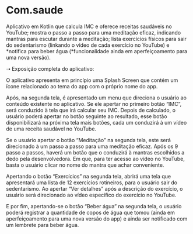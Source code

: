 # Com.saude
Aplicativo em Kotlin que calcula IMC e oferece receitas saudáveis no YouTube; mostra o passo a passo para uma meditação eficaz, indicando mantras para escutar durante a meditação; lista exercícios físicos para sair do sedentarismo (linkando o vídeo de cada exercício no YouTube) e *notifica para beber água (*funcionalidade ainda em aperfeiçoamento para uma nova versão).

➝ Exposição completa do aplicativo:

O aplicativo apresenta em princípio uma Splash Screen que contém um ícone relacionado ao tema do app com o próprio nome do app. 

Após, na segunda tela, é apresentado um menu que direciona o usuário ao conteúdo existente no aplicativo. Se ele apertar no primeiro botão “IMC”, será conduzido à tela que irá calcular seu IMC. Depois de calculado, o usuário poderá apertar no botão seguinte ao resultado, esse botão disponibilizará na próxima tela mais botões, cada um conduzirá à um vídeo de uma receita saudável no YouTube.

Se o usuário apertar o botão “Meditação” na segunda tela, este será direcionado à um passo a passo para uma meditação eficaz. Após os 9 passo a passos, haverá um botão que o conduzirá à mantras escolhidos a dedo pela desenvolvedora. Em que, para ter acesso ao vídeo no YouTube, basta o usuário clicar no nome do mantra que achar conveniente.

Apertando o botão “Exercícios” na segunda tela, abrirá uma tela que apresentará uma lista de 12 exercícios rotineiros, para o usuário sair do sedentarismo. Ao apertar “Ver detalhes” após a descrição do exercício, o usuário será direcionado ao vídeo específico do exercício no YouTube.

E por fim, apertando-se o botão “Beber água” na segunda tela, o usuário poderá registrar a quantidade de copos de água que tomou (ainda em aperfeiçoamento para uma nova versão do app) e ainda ser notificado com um lembrete para beber água.



